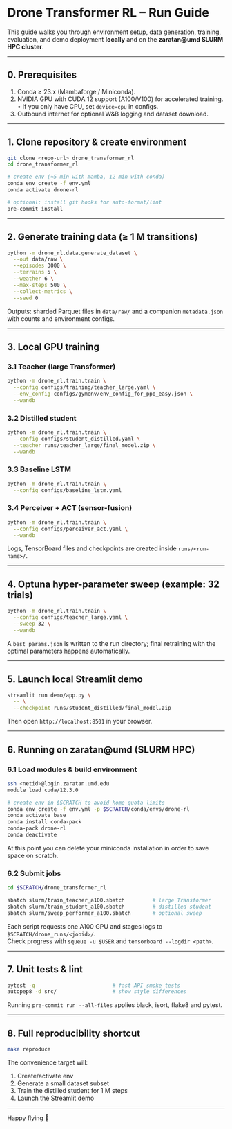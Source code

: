# Drone Transformer RL – Run Guide

This guide walks you through environment setup, data generation, training, evaluation, and demo deployment **locally** and on the **zaratan@umd SLURM HPC cluster**.

---

## 0. Prerequisites

1. Conda ≥ 23.x (Mambaforge / Miniconda).  
2. NVIDIA GPU with CUDA 12 support (A100/V100) for accelerated training.  
   • If you only have CPU, set `device=cpu` in configs.  
3. Outbound internet for optional W&B logging and dataset download.

---

## 1. Clone repository & create environment

```bash
git clone <repo-url> drone_transformer_rl
cd drone_transformer_rl

# create env (≈5 min with mamba, 12 min with conda)
conda env create -f env.yml
conda activate drone-rl

# optional: install git hooks for auto-format/lint
pre-commit install
```

---

## 2. Generate training data (≥ 1 M transitions)

```bash
python -m drone_rl.data.generate_dataset \
  --out data/raw \
  --episodes 3000 \
  --terrains 5 \
  --weather 6 \
  --max-steps 500 \
  --collect-metrics \
  --seed 0
```

Outputs: sharded Parquet files in `data/raw/` and a companion `metadata.json` with counts and environment configs.

---

## 3. Local GPU training

### 3.1 Teacher (large Transformer)

```bash
python -m drone_rl.train.train \
  --config configs/training/teacher_large.yaml \
  --env_config configs/gymenv/env_config_for_ppo_easy.json \
  --wandb
```

### 3.2 Distilled student

```bash
python -m drone_rl.train.train \
  --config configs/student_distilled.yaml \
  --teacher runs/teacher_large/final_model.zip \
  --wandb
```

### 3.3 Baseline LSTM

```bash
python -m drone_rl.train.train \
  --config configs/baseline_lstm.yaml
```

### 3.4 Perceiver + ACT (sensor-fusion)

```bash
python -m drone_rl.train.train \
  --config configs/perceiver_act.yaml \
  --wandb
```

Logs, TensorBoard files and checkpoints are created inside `runs/<run-name>/`.

---

## 4. Optuna hyper-parameter sweep (example: 32 trials)

```bash
python -m drone_rl.train.train \
  --config configs/teacher_large.yaml \
  --sweep 32 \
  --wandb
```

A `best_params.json` is written to the run directory; final retraining with the optimal parameters happens automatically.

---

## 5. Launch local Streamlit demo

```bash
streamlit run demo/app.py \
  -- \
  --checkpoint runs/student_distilled/final_model.zip
```

Then open `http://localhost:8501` in your browser.

---

## 6. Running on **zaratan@umd** (SLURM HPC)

### 6.1 Load modules & build environment

```bash
ssh <netid>@login.zaratan.umd.edu
module load cuda/12.3.0

# create env in $SCRATCH to avoid home quota limits
conda env create -f env.yml -p $SCRATCH/conda/envs/drone-rl
conda activate base
conda install conda-pack
conda-pack drone-rl
conda deactivate
```
At this point you can delete your miniconda installation in order to save space on scratch.

### 6.2 Submit jobs

```bash
cd $SCRATCH/drone_transformer_rl

sbatch slurm/train_teacher_a100.sbatch         # large Transformer
sbatch slurm/train_student_a100.sbatch         # distilled student
sbatch slurm/sweep_performer_a100.sbatch       # optional sweep
```

Each script requests one A100 GPU and stages logs to  
`$SCRATCH/drone_runs/<jobid>/`.  
Check progress with `squeue -u $USER` and `tensorboard --logdir <path>`.

---

## 7. Unit tests & lint

```bash
pytest -q                         # fast API smoke tests
autopep8 -d src/                  # show style differences
```

Running `pre-commit run --all-files` applies black, isort, flake8 and pytest.

---

## 8. Full reproducibility shortcut

```bash
make reproduce
```

The convenience target will:

1. Create/activate env  
2. Generate a small dataset subset  
3. Train the distilled student for 1 M steps  
4. Launch the Streamlit demo

---

Happy flying 🚁
